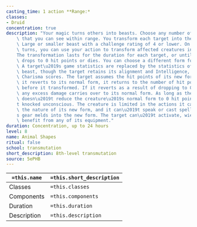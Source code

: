 ```yaml
---
casting_time: 1 action **Range:*
classes:
- Druid
concentration: true
description: "Your magic turns others into beasts. Choose any number of willing creatures\
    \ that you can see within range. You transform each target into the form of a\
    \ Large or smaller beast with a challenge rating of 4 or lower. On subsequent\
    \ turns, you can use your action to transform affected creatures into new forms.\n\
    The transformation lasts for the duration for each target, or until the target\
    \ drops to 0 hit points or dies. You can choose a different form for each target.\
    \ A target\u2019s game statistics are replaced by the statistics of the chosen\
    \ beast, though the target retains its alignment and Intelligence, Wisdom, and\
    \ Charisma scores. The target assumes the hit points of its new form, and when\
    \ it reverts to its normal form, it returns to the number of hit points it had\
    \ before it transformed. If it reverts as a result of dropping to 0 hit points,\
    \ any excess damage carries over to its normal form. As long as the excess damage\
    \ doesn\u2019t reduce the creature\u2019s normal form to 0 hit points, it isn\u2019\
    t knocked unconscious. The creature is limited in the actions it can perform by\
    \ the nature of its new form, and it can\u2019t speak or cast spells.\nThe target\u2019\
    s gear melds into the new form. The target can\u2019t activate, wield, or otherwise\
    \ benefit from any of its equipment."
duration: Concentration, up to 24 hours
level: 8
name: Animal Shapes
ritual: false
school: transmutation
short_description: 8th-level transmutation
source: 5ePHB
---
```


| `=this.name` | `=this.short_description` |
| ------------ | ------------------------- |
| Classes      | `=this.classes`           |
| Components   | `=this.components`        |
| Duration     | `=this.duration`          |
| Description  | `=this.description`       |